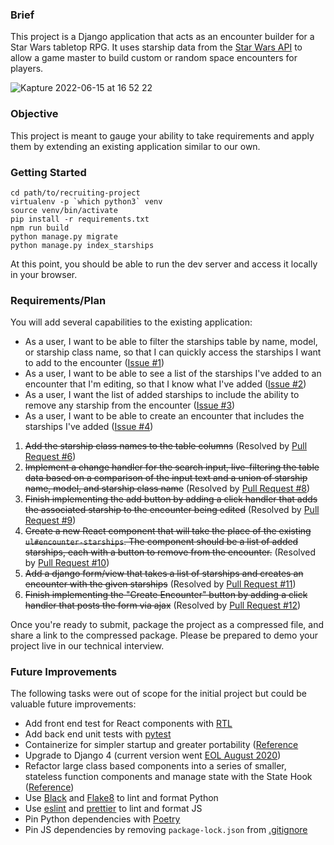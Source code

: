 ### Brief

This project is a Django application that acts as an encounter builder for a Star Wars tabletop RPG.
It uses starship data from the [Star Wars API](https://swapi.dev/) to allow a game master to build custom
or random space encounters for players.

![Kapture 2022-06-15 at 16 52 22](https://user-images.githubusercontent.com/6193588/173936939-f1213847-359f-4b03-a615-d9088e8bd25a.gif)

### Objective

This project is meant to gauge your ability to take requirements and apply them by extending an existing application similar to our own.

### Getting Started

```
cd path/to/recruiting-project
virtualenv -p `which python3` venv
source venv/bin/activate
pip install -r requirements.txt
npm run build
python manage.py migrate
python manage.py index_starships
```

At this point, you should be able to run the dev server and access it locally in your browser.


### Requirements/Plan

You will add several capabilities to the existing application:

- As a user, I want to be able to filter the starships table by name, model, or starship class name, so that I can quickly access the starships I want to add to the encounter ([Issue #1](https://github.com/KrisPlunkett/star-wars-encounter-builder/issues/1))
- As a user, I want to be able to see a list of the starships I've added to an encounter that I'm editing, so that I know what I've added ([Issue #2](https://github.com/KrisPlunkett/star-wars-encounter-builder/issues/2))
- As a user, I want the list of added starships to include the ability to remove any starship from the encounter ([Issue #3](https://github.com/KrisPlunkett/star-wars-encounter-builder/issues/3))
- As a user, I want to be able to create an encounter that includes the starships I've added ([Issue #4](https://github.com/KrisPlunkett/star-wars-encounter-builder/issues/4))

1. ~~Add the starship class names to the table columns~~ (Resolved by [Pull Request #6](https://github.com/KrisPlunkett/star-wars-encounter-builder/pull/6))
2. ~~Implement a change handler for the search input, live-filtering the table data based on a comparison of the input text and a union of starship name, model, and starship class name~~ (Resolved by [Pull Request #8](https://github.com/KrisPlunkett/star-wars-encounter-builder/pull/8))
3. ~~Finish implementing the add button by adding a click handler that adds the associated starship to the encounter being edited~~ (Resolved by [Pull Request #9](https://github.com/KrisPlunkett/star-wars-encounter-builder/pull/9))
4. ~~Create a new React component that will take the place of the existing `ul#encounter-starships`. The component should be a list of added starships, each with a button to remove from the encounter.~~ (Resolved by [Pull Request #10](https://github.com/KrisPlunkett/star-wars-encounter-builder/pull/10))
5. ~~Add a django form/view that takes a list of starships and creates an encounter with the given starships~~ (Resolved by [Pull Request #11](https://github.com/KrisPlunkett/star-wars-encounter-builder/pull/11))
6. ~~Finish implementing the "Create Encounter" button by adding a click handler that posts the form via ajax~~ (Resolved by [Pull Request #12](https://github.com/KrisPlunkett/star-wars-encounter-builder/pull/12))

Once you're ready to submit, package the project as a compressed file, and share a link to the compressed package. Please be prepared to demo your project live in our technical interview.

### Future Improvements

The following tasks were out of scope for the initial project but could be valuable future improvements:
- Add front end test for React components with [RTL](https://testing-library.com/docs/react-testing-library/intro)
- Add back end unit tests with [pytest](https://docs.pytest.org/en/7.1.x/)
- Containerize for simpler startup and greater portability ([Reference](https://docs.docker.com/samples/django/)
- Upgrade to Django 4 (current version went [EOL August 2020](https://endoflife.date/django))
- Refactor large class based components into a series of smaller, stateless function components and manage state with the State Hook ([Reference](https://leandroercoli.medium.com/react-refactoring-from-class-to-function-components-and-hooks-74f176ea77d6))
- Use [Black](https://github.com/psf/black) and [Flake8](https://flake8.pycqa.org/en/latest/) to lint and format Python
- Use [eslint](https://eslint.org/) and [prettier](https://prettier.io/) to lint and format JS
- Pin Python dependencies with [Poetry](https://python-poetry.org/)
- Pin JS dependencies by removing `package-lock.json` from [.gitignore](https://github.com/KrisPlunkett/star-wars-encounter-builder/blob/9acea6564a115b9c07e740cb5fbe6aa0033d7b77/.gitignore#L33-L33)
